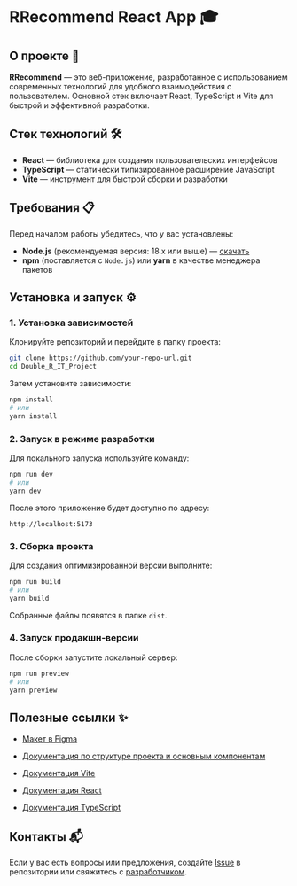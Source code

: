 # RRecommend React App 🎓

## О проекте 📌

**RRecommend** — это веб-приложение, разработанное с использованием современных технологий для удобного взаимодействия с пользователем. Основной стек включает React, TypeScript и Vite для быстрой и эффективной разработки.

## Стек технологий 🛠️

- **React** — библиотека для создания пользовательских интерфейсов
- **TypeScript** — статически типизированное расширение JavaScript
- **Vite** — инструмент для быстрой сборки и разработки

## Требования 📋

Перед началом работы убедитесь, что у вас установлены:

- **Node.js** (рекомендуемая версия: 18.x или выше) — [скачать](https://nodejs.org/en/download/current)
- **npm** (поставляется с `Node.js`) или **yarn** в качестве менеджера пакетов

## Установка и запуск ⚙️

### 1. Установка зависимостей

Клонируйте репозиторий и перейдите в папку проекта:

```bash
git clone https://github.com/your-repo-url.git
cd Double_R_IT_Project
```

Затем установите зависимости:

```bash
npm install
# или
yarn install
```

### 2. Запуск в режиме разработки

Для локального запуска используйте команду:

```bash
npm run dev
# или
yarn dev
```

После этого приложение будет доступно по адресу:

```
http://localhost:5173
```

### 3. Сборка проекта

Для создания оптимизированной версии выполните:

```bash
npm run build
# или
yarn build
```

Собранные файлы появятся в папке `dist`.

### 4. Запуск продакшн-версии

После сборки запустите локальный сервер:

```bash
npm run preview
# или
yarn preview
```

## Полезные ссылки ✨

- [Макет в Figma](https://www.figma.com/design/Wg6kehLIu7LCoPAbYuHU6O/RRecomend-Landing-by-Winterful?node-id=0-1&t=aYkzo01VN8MVhj9J-1)
- [Документация по структуре проекта и основным компонентам](./)

- [Документация Vite](https://vitejs.dev/)
- [Документация React](https://react.dev/)
- [Документация TypeScript](https://www.typescriptlang.org/)

## Контакты 📬

Если у вас есть вопросы или предложения, создайте [Issue](https://github.com/your-repo-url/issues) в репозитории или свяжитесь с [разработчиком](https://github.com/Winterfulllll).